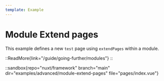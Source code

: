 ```yaml
---
template: Example
---
```


# Module Extend pages

This example defines a new `test` page using `extendPages` within a module.

::ReadMore{link="/guide/going-further/modules"}
::

::sandbox{repo="nuxt/framework" branch="main" dir="examples/advanced/module-extend-pages" file="pages/index.vue"}
